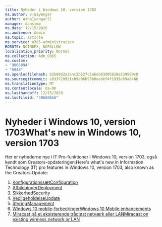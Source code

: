 ```yaml
---
title: Nyheder i Windows 10, version 1703
ms.author: v-aiyengar
author: AshaIyengar21
manager: dansimp
ms.date: 12/15/2020
ms.audience: Admin
ms.topic: article
ms.service: o365-administration
ROBOTS: NOINDEX, NOFOLLOW
localization_priority: Normal
ms.collection: Adm_O365
ms.custom:
- "9003894"
- "6948"
ms.openlocfilehash: b2b8882a3a4c2b527c1a6eb8300b810a539599c8
ms.sourcegitcommit: c033720921cb9a06b9560eedef4f1935e69a846b
ms.translationtype: MT
ms.contentlocale: da-DK
ms.lasthandoff: 12/15/2020
ms.locfileid: "49680656"
---
```

# <a name="whats-new-in-windows-10-version-1703"></a><span data-ttu-id="a554f-102">Nyheder i Windows 10, version 1703</span><span class="sxs-lookup"><span data-stu-id="a554f-102">What's new in Windows 10, version 1703</span></span>

<span data-ttu-id="a554f-103">Her er nyhederne nye i IT Pro-funktioner i Windows 10, version 1703, også kendt som Creators-opdateringen:</span><span class="sxs-lookup"><span data-stu-id="a554f-103">Here's what's new in Information Technology (IT) pro features in Windows 10, version 1703, also known as the Creators Update:</span></span>

1. [<span data-ttu-id="a554f-104">Konfigurationssæt</span><span class="sxs-lookup"><span data-stu-id="a554f-104">Configuration</span></span>](https://go.microsoft.com/fwlink/?linkid=2114188)
1. [<span data-ttu-id="a554f-105">Afbildninger</span><span class="sxs-lookup"><span data-stu-id="a554f-105">Deployment</span></span>](https://go.microsoft.com/fwlink/?linkid=2114365)    
1. [<span data-ttu-id="a554f-106">Sikkerhed</span><span class="sxs-lookup"><span data-stu-id="a554f-106">Security</span></span>](https://go.microsoft.com/fwlink/?linkid=2114366)
1. [<span data-ttu-id="a554f-107">Vedligeholdelse</span><span class="sxs-lookup"><span data-stu-id="a554f-107">Update</span></span>](https://go.microsoft.com/fwlink/?linkid=2114189)
1. [<span data-ttu-id="a554f-108">Styring</span><span class="sxs-lookup"><span data-stu-id="a554f-108">Management</span></span>](https://go.microsoft.com/fwlink/?linkid=2114367)
1. [<span data-ttu-id="a554f-109">Windows 10 mobile-forbedringer</span><span class="sxs-lookup"><span data-stu-id="a554f-109">Windows 10 Mobile enhancements</span></span>](https://go.microsoft.com/fwlink/?linkid=2114368)
1. [<span data-ttu-id="a554f-110">Miracast på et eksisterende trådløst netværk eller LAN</span><span class="sxs-lookup"><span data-stu-id="a554f-110">Miracast on existing wireless network or LAN</span></span>](https://go.microsoft.com/fwlink/?linkid=2114190)
